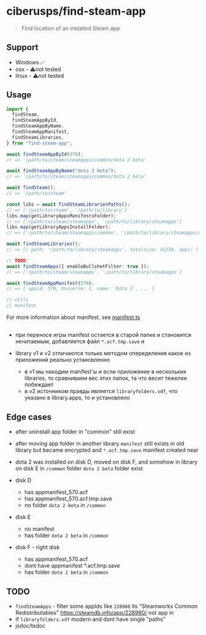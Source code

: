 # ciberusps/find-steam-app

> Find location of an installed Steam app

## Support

- Windows ✅
- osx - ⚠️not tested
- linux - ⚠️not tested

## Usage

```ts
import {
  findSteam,
  findSteamAppById,
  findSteamAppByName,
  findSteamAppManifest,
  findSteamLibraries,
} from "find-steam-app";

await findSteamAppById(570);
// => '/path/to/steam/steamapps/common/dota 2 beta'

await findSteamAppByName("dota 2 beta");
// => '/path/to/steam/steamapps/common/dota 2 beta'

await findSteam();
// => '/path/to/steam'

const libs = await findSteamLibrariesPaths();
// => ['/path/to/steam', '/path/to/library']
libs.map(getLibraryAppsManifestsFolder);
// => ['/path/to/steam/steamapps', '/path/to/library/steamapps']
libs.map(getLibraryAppsInstallFolder);
// => ['/path/to/steam/steamapps/common', '/path/to/library/steamapps/common']

await findSteamLibraries();
// => [{ path: '/path/to/library/steamapps', totalsize: 41234, apps: ['570'], ... }, ...]

// TODO:
await findSteamApps({ enableBullshetFilter: true });
// => ['/path/to/steam/steamapps', '/path/to/library/steamapps']

await findSteamAppManifest(570);
// => { appid: 570, Universe: 1, name: 'Dota 2', ... }

// utils
// manifest
```

For more information about manifest, see [manifest.ts](src/manifest.ts)

##

- при переносе игры manifest остается в старой папке и становится нечитаемым, добавляется файл `*.acf.tmp.save` и

- library v1 и v2 отличаются только методом опеределения какое из приложений реально установленно
  - в v1 мы находим manifest'ы и если приложение в нескольких libraries, то сравниваем вес этих папок, та что весит тяжелее побеждает
  - в v2 источником правды является `libraryfolders.vdf`, что указано в library.apps, то и установлено

## Edge cases

- after uninstall app folder in "common" still exist
- after moving app folder in another library `manifest` still exists in old library but became encrypted and `*.acf.tmp.save` manifest created near
- dota 2 was installed on disk D, moved on disk F, and somehow in library on disk E in `/common` folder `dota 2 beta` folder exist

- disk D
  - has appmanifest_570.acf
  - has appmanifest_570.acf.tmp.save
  - no folder `dota 2 beta` in `/common`
- disk E
  - no manifest
  - has folder `dota 2 beta` in `/common`
- disk F - right disk
  - has appmanifest_570.acf
  - dont have appmanifest \*.acf.tmp.save
  - has folder `dota 2 beta` in `/common`

## TODO

- `findSteamApps` - filter some appIds like `228980` its "Steamworks Common Redistributables" https://steamdb.info/app/228980/ not app in
- if `libraryfolders.vdf` modern and dont have single "paths"
- jsdoc/tsdoc
